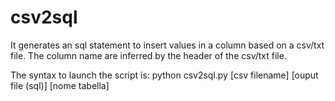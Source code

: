 # csv2sql
It generates an sql statement to insert values in a column based on a csv/txt file.
The column name are inferred by the header of the csv/txt file.

The syntax to launch the script is:
python csv2sql.py [csv filename] [ouput file (sql)] [nome tabella]
